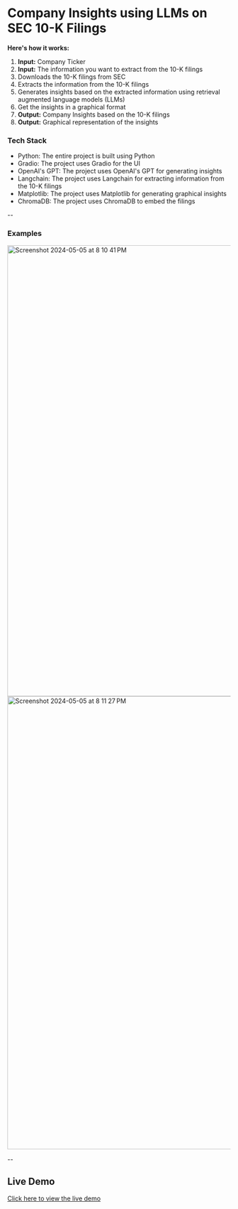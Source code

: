 # Company Insights using LLMs on SEC 10-K Filings

**Here's how it works:**
1. **Input:** Company Ticker
2. **Input:** The information you want to extract from the 10-K filings
3. Downloads the 10-K filings from SEC
4. Extracts the information from the 10-K filings
5. Generates insights based on the extracted information using retrieval augmented language models (LLMs)
6. Get the insights in a graphical format
7. **Output:** Company Insights based on the 10-K filings
8. **Output:** Graphical representation of the insights

### Tech Stack
- Python: The entire project is built using Python
- Gradio: The project uses Gradio for the UI
- OpenAI's GPT: The project uses OpenAI's GPT for generating insights
- Langchain: The project uses Langchain for extracting information from the 10-K filings
- Matplotlib: The project uses Matplotlib for generating graphical insights
- ChromaDB: The project uses ChromaDB to embed the filings

--
### Examples
<img width="1015" alt="Screenshot 2024-05-05 at 8 10 41 PM" src="https://github.com/krish-shar/fintech-lab-project/assets/48652554/2c3d8792-eb01-4f8a-9a36-225713f19a32">

<img width="1020" alt="Screenshot 2024-05-05 at 8 11 27 PM" src="https://github.com/krish-shar/fintech-lab-project/assets/48652554/535bc488-9949-4f1f-ba1e-6dd3e294caaa">


--

## Live Demo
[Click here to view the live demo](https://huggingface.co/spaces/krish-shar/fintech-lab-project)
